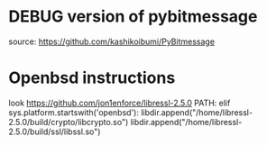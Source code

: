 # DEBUG version of pybitmessage
source: https://github.com/kashikoibumi/PyBitmessage
# Openbsd instructions
look https://github.com/jon1enforce/libressl-2.5.0
PATH:
    elif sys.platform.startswith('openbsd'):
        libdir.append("/home/libressl-2.5.0/build/crypto/libcrypto.so")
        libdir.append("/home/libressl-2.5.0/build/ssl/libssl.so")
